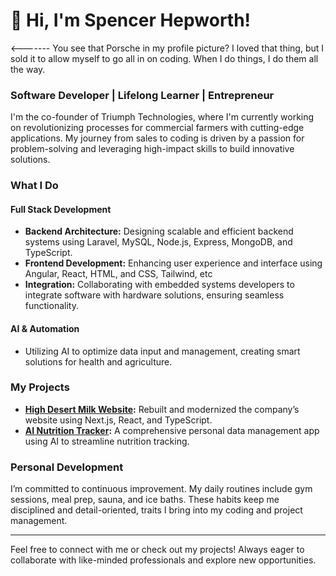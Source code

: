 # 👋 Hi, I'm Spencer Hepworth!

<------- You see that Porsche in my profile picture? I loved that thing, but I sold it to allow myself to go all in on coding. When I do things, I do them all the way. 

### Software Developer | Lifelong Learner | Entrepreneur

I'm the co-founder of Triumph Technologies, where I'm currently working on revolutionizing processes for commercial farmers with cutting-edge applications. My journey from sales to coding is driven by a passion for problem-solving and leveraging high-impact skills to build innovative solutions.

### What I Do

#### Full Stack Development
- **Backend Architecture:** Designing scalable and efficient backend systems using Laravel, MySQL, Node.js, Express, MongoDB, and TypeScript.
- **Frontend Development:** Enhancing user experience and interface using Angular, React, HTML, and CSS, Tailwind, etc
- **Integration:** Collaborating with embedded systems developers to integrate software with hardware solutions, ensuring seamless functionality.

#### AI & Automation
- Utilizing AI to optimize data input and management, creating smart solutions for health and agriculture.


### My Projects

- **[High Desert Milk Website](https://high-desert-milk.vercel.app/):** Rebuilt and modernized the company’s website using Next.js, React, and TypeScript.
- **[AI Nutrition Tracker](https://youtu.be/QUsHgX2rw4Q?si=MQoV_UjcTxY1IE-G):** A comprehensive personal data management app using AI to streamline nutrition tracking.

### Personal Development

I’m committed to continuous improvement. My daily routines include gym sessions, meal prep, sauna, and ice baths. These habits keep me disciplined and detail-oriented, traits I bring into my coding and project management.

---

Feel free to connect with me or check out my projects! Always eager to collaborate with like-minded professionals and explore new opportunities.
